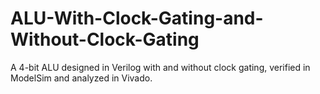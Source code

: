 # ALU-With-Clock-Gating-and-Without-Clock-Gating
A 4-bit ALU designed in Verilog with and without clock gating, verified in ModelSim and analyzed in Vivado.
